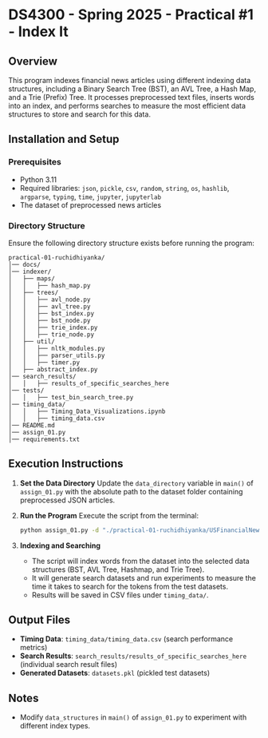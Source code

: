 # DS4300 - Spring 2025 - Practical #1 - Index It

## Overview
This program indexes financial news articles using different indexing data structures, including a Binary Search Tree (BST), an AVL Tree, a Hash Map, and a Trie (Prefix) Tree. It processes preprocessed text files, inserts words into an index, and performs searches to measure the most efficient data structures to store and search for this data.

## Installation and Setup
### Prerequisites
- Python 3.11
- Required libraries: `json`, `pickle`, `csv`, `random`, `string`, `os`, `hashlib`, `argparse`, `typing`, `time`, `jupyter`, `jupyterlab`
- The dataset of preprocessed news articles

### Directory Structure
Ensure the following directory structure exists before running the program:
```
practical-01-ruchidhiyanka/
│── docs/
│── indexer/
│   ├── maps/
│   │   ├── hash_map.py
│   ├── trees/
│   │   ├── avl_node.py
│   │   ├── avl_tree.py
│   │   ├── bst_index.py
│   │   ├── bst_node.py
│   │   ├── trie_index.py
│   │   ├── trie_node.py
│   ├── util/
│   │   ├── nltk_modules.py
│   │   ├── parser_utils.py
│   │   ├── timer.py
│   ├── abstract_index.py
│── search_results/
│   │   ├── results_of_specific_searches_here
│── tests/
│   │   ├── test_bin_search_tree.py
│── timing_data/
│   │   ├── Timing_Data_Visualizations.ipynb
│   │   ├── timing_data.csv
│── README.md
│── assign_01.py
│── requirements.txt
```

## Execution Instructions

1. **Set the Data Directory**
   Update the `data_directory` variable in `main()` of `assign_01.py` with the absolute path to the dataset folder containing preprocessed JSON articles.

2. **Run the Program**
   Execute the script from the terminal:
   ```sh
   python assign_01.py -d "./practical-01-ruchidhiyanka/USFinancialNewsArticles-preprocessed"
   ```
   
3. **Indexing and Searching**
   - The script will index words from the dataset into the selected data structures (BST, AVL Tree, Hashmap, and Trie Tree).
   - It will generate search datasets and run experiments to measure the time it takes to search for the tokens from the test datasets.
   - Results will be saved in CSV files under `timing_data/`.

## Output Files
- **Timing Data**: `timing_data/timing_data.csv` (search performance metrics)
- **Search Results**: `search_results/results_of_specific_searches_here` (individual search result files)
- **Generated Datasets**: `datasets.pkl` (pickled test datasets)

## Notes
- Modify `data_structures` in `main()` of `assign_01.py` to experiment with different index types.


